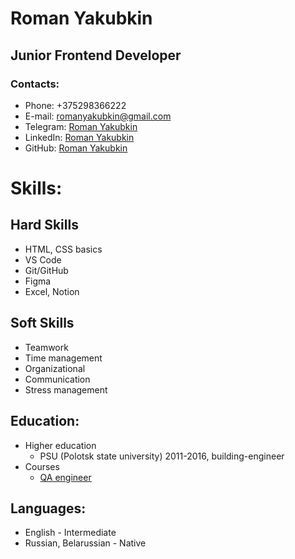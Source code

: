 # Roman Yakubkin
## Junior Frontend Developer
### Contacts:
* Phone: +375298366222
* E-mail: romanyakubkin@gmail.com
* Telegram: [Roman Yakubkin](https://t.me/romanyakubkin)
* LinkedIn: [Roman Yakubkin](https://www.linkedin.com/in/roman-yakubkin-128b7b23b)
* GitHub: [Roman Yakubkin](https://github.com/romanyakubkin)

# Skills:
## Hard Skills
* HTML, CSS basics
* VS Code
* Git/GitHub
* Figma
* Excel, Notion
## Soft Skills
* Teamwork
* Time management
* Organizational
* Communication
* Stress management
## Education: 
* Higher education
    + PSU (Polotsk state university) 2011-2016, building-engineer
* Courses
    + [QA engineer](https://www.udemy.com/course/quality-assurance-popeliuha/learn/lecture/30579986?start=0#overview)
## Languages:
* English - Intermediate
* Russian, Belarussian - Native
